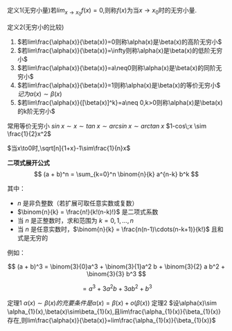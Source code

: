 定义1(无穷小量)若$lim_{x\to x_0}f(x)=0$,则称$f(x)$为当$x\to x_0$时的无穷小量.

定义2(无穷小的比较)
1) $若lim\frac{\alpha(x)}{\beta(x)}=0则称\alpha(x)是\beta(x)的高阶无穷小$
2) $若lim\frac{\alpha(x)}{\beta(x)}=\infty则称\alpha(x)是\beta(x)的低阶无穷小$
3) $若lim\frac{\alpha(x)}{\beta(x)}=a\neq0则称\alpha(x)是\beta(x)的同阶无穷小$
4) $若lim\frac{\alpha(x)}{\beta(x)}=1则称\alpha(x)是\beta(x)的等价无穷小$
$记为\alpha(x)\sim \beta(x)$
5) $若lim\frac{\alpha(x)}{[\beta(x)]^k}=a\neq 0,k>0则称\alpha(x)是\beta(x)的k阶无穷小$

常用等价无穷小
$sin\;x\sim x\sim tan\;x\sim arcsin\;x\sim arctan\;x$
$1-cos\;x \sim \frac{1}{2}x^2$

$当x\to0时,\sqrt[n]{1+x}-1\sim\frac{1}{n}x$

**二项式展开公式**
$$
(a + b)^n = \sum_{k=0}^n \binom{n}{k} a^{n-k} b^k
$$

其中：

* $n$ 是非负整数（若扩展可取任意实数或复数）
* $\binom{n}{k} = \frac{n!}{k!(n-k)!}$ 是二项式系数
* 当 $n$ 是正整数时，求和范围为 $k = 0, 1, \dots, n$
* 当 $n$ 是任意实数时，$\binom{n}{k} = \frac{n(n-1)\cdots(n-k+1)}{k!}$ 且和式是无穷的

例如：

$$
(a + b)^3 = \binom{3}{0}a^3 + \binom{3}{1}a^2 b + \binom{3}{2} a b^2 + \binom{3}{3} b^3
$$

$$
= a^3 + 3a^2 b + 3 a b^2 + b^3
$$


定理1 $\alpha(x)\sim \beta(x)的充要条件是\alpha(x)=\beta(x)+o(\beta(x))$
定理2 $设\alpha(x)\sim \alpha_{1}(x),\beta(x)\sim\beta_{1}(x),且lim\frac{\alpha_{1}(x)}{\beta_{1}(x)}存在,则lim\frac{\alpha(x)}{\beta(x)}=lim\frac{\alpha_{1}(x)}{\beta_{1}(x)}$